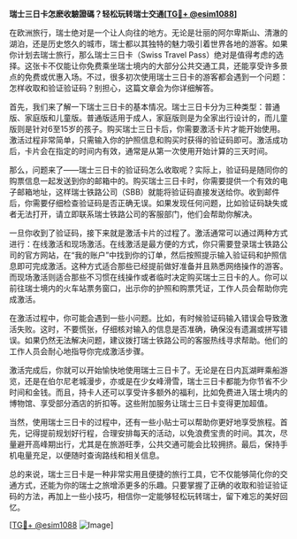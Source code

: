 **瑞士三日卡怎麽收驗證碼？轻松玩转瑞士交通[[TG💪+ @esim1088](https://t.me/s/esim1088)]**

在欧洲旅行，瑞士绝对是一个让人向往的地方。无论是壮丽的阿尔卑斯山、清澈的湖泊，还是历史悠久的城市，瑞士都以其独特的魅力吸引着世界各地的游客。如果你计划去瑞士旅行，那么瑞士三日卡（Swiss Travel Pass）绝对是值得考虑的选择。这张卡不仅能让你免费乘坐瑞士境内的大部分公共交通工具，还能享受许多景点的免费或优惠入场。不过，很多初次使用瑞士三日卡的游客都会遇到一个问题：怎样收取和验证验证码？别担心，这篇文章会为你详细解答。

首先，我们来了解一下瑞士三日卡的基本情况。瑞士三日卡分为三种类型：普通版、家庭版和儿童版。普通版适用于成人，家庭版则是为全家出行设计的，而儿童版则是针对6至15岁的孩子。购买瑞士三日卡后，你需要激活卡片才能开始使用。激活过程非常简单，只需输入你的护照信息和购买时获得的验证码即可。激活成功后，卡片会在指定的时间内有效，通常是从第一次使用开始计算的三天时间。

那么，问题来了——瑞士三日卡的验证码怎么收取呢？实际上，验证码是随同你的购票信息一起发送到你的邮箱中的。购买瑞士三日卡时，你需要提供一个有效的电子邮箱地址，这样瑞士铁路公司（SBB）就能将验证码直接发送给你。收到邮件后，你需要仔细检查验证码是否正确无误。如果发现任何问题，比如验证码缺失或者无法打开，请立即联系瑞士铁路公司的客服部门，他们会帮助你解决。

一旦你收到了验证码，接下来就是激活卡片的过程了。激活通常可以通过两种方式进行：在线激活和现场激活。在线激活是最方便的方式，你只需要登录瑞士铁路公司的官方网站，在“我的账户”中找到你的订单，然后按照提示输入验证码和护照信息即可完成激活。这种方式适合那些已经提前做好准备并且熟悉网络操作的游客。而现场激活则适合那些不习惯在线操作或者临时决定购买瑞士三日卡的人。你可以前往瑞士境内的火车站票务窗口，出示你的护照和购票凭证，工作人员会帮助你完成激活。

在激活过程中，你可能会遇到一些小问题。比如，有时候验证码输入错误会导致激活失败。这时，不要慌张，仔细核对输入的信息是否准确，确保没有遗漏或拼写错误。如果仍然无法解决问题，建议拨打瑞士铁路公司的客服热线寻求帮助。他们的工作人员会耐心地指导你完成激活步骤。

激活完成后，你就可以开始愉快地使用瑞士三日卡了。无论是在日内瓦湖畔乘船游览，还是在伯尔尼老城漫步，亦或是在少女峰滑雪，瑞士三日卡都能为你节省不少时间和金钱。而且，持卡人还可以享受许多额外的福利，比如免费进入瑞士境内的博物馆、享受部分酒店的折扣等。这些附加服务让瑞士三日卡变得更加超值。

当然，使用瑞士三日卡的过程中，还有一些小贴士可以帮助你更好地享受旅程。首先，记得提前规划好行程，合理安排每天的活动，以免浪费宝贵的时间。其次，尽量避开高峰期出行，尤其是在旅游旺季，公共交通可能会比较拥挤。最后，保持手机电量充足，以便随时查询路线和相关信息。

总的来说，瑞士三日卡是一种非常实用且便捷的旅行工具，它不仅能够简化你的交通方式，还能为你的瑞士之旅增添更多的乐趣。只要掌握了正确的收取和验证验证码的方法，再加上一些小技巧，相信你一定能够轻松玩转瑞士，留下难忘的美好回忆。

[[TG💪+ @esim1088](https://t.me/s/esim1088) ![Image](https://i.postimg.cc/4NQfJmqS/Snipaste-2025-05-13-00-14-12.png)]
